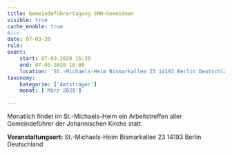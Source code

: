 ```yaml
---
title: Gemeindeführertagung SMH-Gemeidnen
visible: true
cache_enable: true
#ics: 
date: 07-03-20
rule: 
event:
	start: 07-03-2020 15:30
	end: 07-03-2020 18:00
	location: 'St.-Michaels-Heim Bismarkallee 23 14193 Berlin Deutschland'
taxonomy:
	kategorie: ['Amtsträger']
	monat: ['März 2020']

---
```

Monatlich findet im St.-Michaels-Heim ein Arbeitstreffen aller Gemeindeführer der Johannischen Kirche statt.



**Veranstaltungsort:** St.-Michaels-Heim
Bismarkallee 23
14193 Berlin
Deutschland


